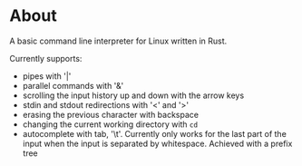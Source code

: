 # About

A basic command line interpreter for Linux written in Rust. 

Currently supports:
- pipes with '|'
- parallel commands with '&'
- scrolling the input history up and down with the arrow keys
- stdin and stdout redirections with '<' and '>'
- erasing the previous character with backspace
- changing the current working directory with `cd`
- autocomplete with tab, '\t'. Currently only works for the last part of the input when the input is separated by whitespace. Achieved with a prefix tree